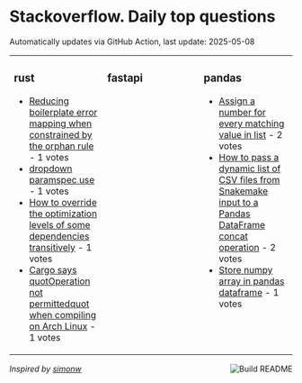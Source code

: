 # Stackoverflow. Daily top questions 

Automatically updates via GitHub Action, last update: <!-- date starts -->2025-05-08<!-- date ends -->


<table><tr><td valign="top" width="33%">

### rust
<!-- rust starts -->
* [Reducing boilerplate error mapping when constrained by the orphan rule](https://stackoverflow.com/questions/79610578/reducing-boilerplate-error-mapping-when-constrained-by-the-orphan-rule) - 1 votes
* [dropdown paramspec use](https://stackoverflow.com/questions/79611008/dropdown-paramspec-use) - 1 votes
* [How to override the optimization levels of some dependencies transitively](https://stackoverflow.com/questions/79610453/how-to-override-the-optimization-levels-of-some-dependencies-transitively) - 1 votes
* [Cargo says quotOperation not permittedquot when compiling on Arch Linux](https://stackoverflow.com/questions/79612554/cargo-says-operation-not-permitted-when-compiling-on-arch-linux) - 1 votes
<!-- rust ends -->
</td><td valign="top" width="34%">


### fastapi
<!-- fastapi starts -->

<!-- fastapi ends -->
</td><td valign="top" width="34%">


### pandas
<!-- pandas starts -->
* [Assign a number for every matching value in list](https://stackoverflow.com/questions/79613039/assign-a-number-for-every-matching-value-in-list) - 2 votes
* [How to pass a dynamic list of CSV files from Snakemake input to a Pandas DataFrame concat operation](https://stackoverflow.com/questions/79611884/how-to-pass-a-dynamic-list-of-csv-files-from-snakemake-input-to-a-pandas-datafra) - 2 votes
* [Store numpy array in pandas dataframe](https://stackoverflow.com/questions/79610568/store-numpy-array-in-pandas-dataframe) - 1 votes
<!-- pandas ends -->
</td></tr></table>

<a href="https://github.com/hp0404/hp0404/actions"><img src="https://github.com/hp0404/hp0404/workflows/Build%20README/badge.svg" align="right" alt="Build README"></a> <p>*Inspired by  [simonw](https://github.com/simonw/simonw)*</p>

